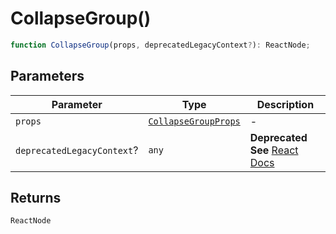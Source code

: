 # CollapseGroup()

```ts
function CollapseGroup(props, deprecatedLegacyContext?): ReactNode;
```

## Parameters

| Parameter                  | Type                                                        | Description                                                                                                                       |
| -------------------------- | ----------------------------------------------------------- | --------------------------------------------------------------------------------------------------------------------------------- |
| `props`                    | [`CollapseGroupProps`](../interfaces/CollapseGroupProps.md) | -                                                                                                                                 |
| `deprecatedLegacyContext`? | `any`                                                       | **Deprecated** **See** [React Docs](https://legacy.reactjs.org/docs/legacy-context.html#referencing-context-in-lifecycle-methods) |

## Returns

`ReactNode`
